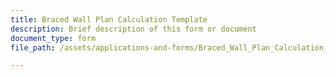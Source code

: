 ```yaml
---
title: Braced Wall Plan Calculation Template
description: Brief description of this form or document
document_type: form
file_path: /assets/applications-and-forms/Braced_Wall_Plan_Calculation_Template_citylogo.pdf

---
```

